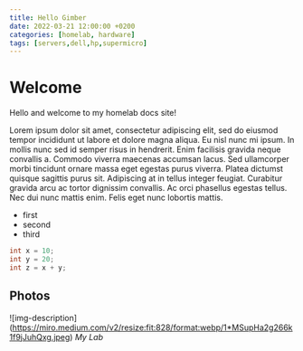 ```yaml
---
title: Hello Gimber
date: 2022-03-21 12:00:00 +0200
categories: [homelab, hardware]
tags: [servers,dell,hp,supermicro]
---
```


[//]: # (This may be the most platform independent comment)

[//]: # (If you want to add an image at the top of the post, please provide an image with a resolution of 1200 x 630)
[//]: # (   image:  )
[//]: # (       path: /path/to/image    )
[//]: # (       alt: image alternative text )

# Welcome

Hello and welcome to my homelab docs site!

Lorem ipsum dolor sit amet, consectetur adipiscing elit, sed do eiusmod tempor incididunt ut labore et dolore magna aliqua. Eu nisl nunc mi ipsum. In mollis nunc sed id semper risus in hendrerit. Enim facilisis gravida neque convallis a. Commodo viverra maecenas accumsan lacus. Sed ullamcorper morbi tincidunt ornare massa eget egestas purus viverra. Platea dictumst quisque sagittis purus sit. Adipiscing at in tellus integer feugiat. Curabitur gravida arcu ac tortor dignissim convallis. Ac orci phasellus egestas tellus. Nec dui nunc mattis enim. Felis eget nunc lobortis mattis.

* first
* second
* third


~~~c++
int x = 10;
int y = 20;
int z = x + y;
~~~


## Photos
![img-description] (https://miro.medium.com/v2/resize:fit:828/format:webp/1*MSupHa2g266k1f9jJuhQxg.jpeg)
_My Lab_